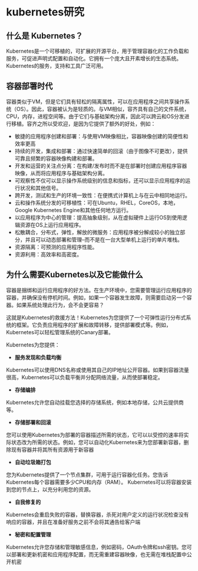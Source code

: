 # kubernetes研究

## 什么是 Kubernetes？

Kubernetes是一个可移植的，可扩展的开源平台，用于管理容器化的工作负载和服务，可促进声明式配置和自动化。它拥有一个庞大且开素增长的生态系统。 Kubernetes的服务，支持和工具广泛可用。


## 容器部署时代

容器类似于VM，但是它们具有轻松的隔离属性，可以在应用程序之间共享操作系统（OS）。因此，容器被认为是轻质的。与VM相似，容齐具有自己的文件系统，CPU，内存，进程空间等。由于它们与基础架构分离，因此可以跨云和OS分发进行移植。容齐之所以受欢迎，是因为它提供了额外的好处，例如：

- 敏捷的应用程序创建和部署：与使用VM映像相比，容器映像创建的简便性和效率更高
- 持续的开发，集成和部署：通过快速简单的回滚（由于图像不可更改），提供可靠且频繁的容器映像构建和部署。
- 开发和运营的关注点分离：在构建/发布时而不是在部署时创建应用程序容器映像，从而将应用程序与基础架构分离。
- 可观察性不仅可以显示操作系统级别的信息和指标，还可以显示应用程序的运行状况和其他信号。
- 跨开发，测试和生产的环境一致性：在便携式计算机上与在云中相同地运行。
- 云和操作系统分发的可移植性：可在Ubuntu，RHEL，CoreOS，本地，Google Kubernetes Engine和其他任何地方运行。
- 以应用程序为中心的管理：提高抽象级别，从在虚拟硬件上运行OS到使用逻辑资源在OS上运行应用程序。
- 松散耦合，分布式，弹性，解放的微服务：应用程序被分解成较小的独立部分，并且可以动态部署和管理–而不是在一台大型单机上运行的单片堆栈。
- 资源隔离：可预测的应用程序性能。
- 资源利用：高效率和高密度。

## 为什么需要Kubernetes以及它能做什么

容器是捆绑和运行应用程序的好方法。在生产环境中，您需要管理运行应用程序的容器，并确保没有停机时间。例如，如果一个容器发生故障，则需要启动另一个容器。如果系统处理此行为，会不会更容易？

这就是Kubernetes的救援方法！Kubernetes为您提供了一个可弹性运行分布式系统的框架。它负责应用程序的扩展和故障转移，提供部署模式等。例如，Kubernetes可以轻松管理系统的Canary部署。

Kubernetes为您提供：

- **服务发现和负载均衡**

Kubernetes可以使用DNS名称或使用其自己的IP地址公开容器。如果到容器流量很高，Kubernetes可以负载平衡并分配网络流量，从而使部署稳定。

- **存储编排**

Kubernetes允许您自动挂载您选择的存储系统，例如本地存储，公共云提供商等。

- **存储部署和回滚**

您可以使用Kubernetes为部署的容器描述所需的状态，它可以以受控的速率将实际状态改为所需的状态。例如，您可以自动化Kubernetes来为您部署新容器，删除现有容器并将其所有资源用于新容器

- **自动垃圾箱打包**

您为Kubernetes提供了一个节点集群，可用于运行容器化任务。您告诉Kubernetes每个容器需要多少CPU和内存（RAM）。 Kubernetes可以将容器安装到您的节点上，以充分利用您的资源。

- **自我修复的**

Kubernetes会重启失败的容器，替换容器，杀死对用户定义的运行状况检查没有响应的容器，并且在准备好服务之前不会将其通告给客户端

- **秘密和配置管理**

Kubernetes允许您存储和管理敏感信息，例如密码，OAuth令牌和ssh密钥。您可以部署和更新机密和应用程序配置，而无需重建容器映像，也无需在堆栈配置中公开机密






